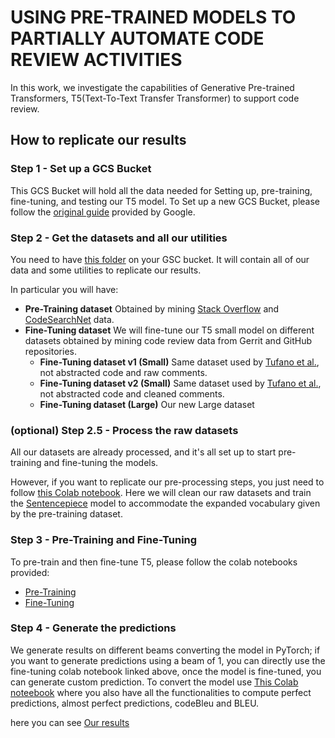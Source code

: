 # USING PRE-TRAINED MODELS TO PARTIALLY AUTOMATE CODE REVIEW ACTIVITIES

In this work, we investigate the capabilities of Generative Pre-trained Transformers, T5(Text-To-Text Transfer Transformer) to support code review.

## How to replicate our results

### Step 1 - Set up a GCS Bucket 
This GCS Bucket will hold all the data needed for Setting up, pre-training, fine-tuning, and testing our T5 model.
To Set up a new GCS Bucket, please follow the [original guide](https://cloud.google.com/storage/docs/quickstart-console) provided by Google. 

### Step 2 - Get the datasets and all our utilities
You need to have [this folder](https://zenodo.org/record/4812785) on your GSC bucket. It will contain all of our data and some utilities to replicate our results.

In particular you will have:
- **Pre-Training dataset** Obtained by mining [Stack Overflow](https://www.brentozar.com/archive/2015/10/how-to-download-the-stack-overflow-database-via-bittorrent/) and [CodeSearchNet](https://github.com/github/CodeSearchNet) data. 
- **Fine-Tuning dataset** We will fine-tune our T5 small model on different datasets obtained by mining code review data from Gerrit and GitHub repositories.
   - **Fine-Tuning dataset v1 (Small)**
Same dataset used by [Tufano et al.](https://arxiv.org/abs/2101.02518), not abstracted code and raw comments. 
   - **Fine-Tuning dataset v2 (Small)**
Same dataset used by [Tufano et al.](https://arxiv.org/abs/2101.02518), not abstracted code and cleaned comments.
   - **Fine-Tuning dataset (Large)**
Our new Large dataset 

### (optional) Step 2.5 - Process the raw datasets
All our datasets are already processed, and it's all set up to start pre-training and fine-tuning the models.

However, if you want to replicate our pre-processing steps, you just need to follow [this Colab notebook](https://github.com/masies/CRA/blob/main/Replication_package_PreProcessing.ipynb).  Here we will clean our raw datasets and train the [Sentencepiece](https://github.com/google/sentencepiece/blob/master/python/README.md) model to accommodate the expanded vocabulary given by the pre-training dataset.

### Step 3 - Pre-Training and Fine-Tuning
To pre-train and then fine-tune T5, please follow the colab notebooks provided:

- [Pre-Training](https://github.com/masies/CRA/blob/main/Replication_package_PreTraining.ipynb)
- [Fine-Tuning](https://github.com/masies/CRA/blob/main/Replication_package_FineTuning.ipynb)

### Step 4 - Generate the predictions
We generate results on different beams converting the model in PyTorch; if you want to generate predictions using a beam of 1, you can directly use the fine-tuning colab notebook linked above, once the model is fine-tuned, you can generate custom prediction. 
To convert the model use [This Colab noteebook](https://github.com/masies/CRA/blob/main/Replication_package_pytorchConversion.ipynb) where you also have all the functionalities to compute perfect predictions, almost perfect predictions, codeBleu and BLEU.

here you can see [Our results](https://docs.google.com/spreadsheets/d/1JBdZZaGhOSGLIKkZjkEWvRudg-TIWCuaeYTxGnTPOyE/edit?usp=sharing)

